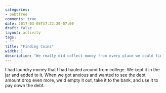 ```yaml
---
categories:
- Debtfree
comments: true
date: 2017-03-05T17:22:20-07:00
draft: false
layout: activity
tags:
- ""
title: "Finding Coins"
width: 1
description: "We really did collect money from every place we could find it."
---
```


I had laundry money that I had hauled around from college.  We kept it in the jar and added to it.  When we got anxious and wanted to see the debt amount drop even more, we'd empty it out, take it to the bank, and use it to pay down the debt.
